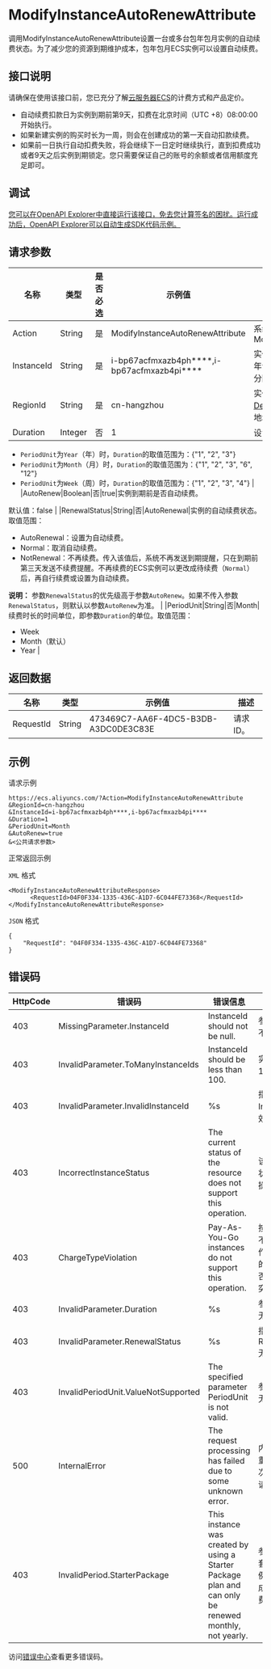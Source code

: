 # ModifyInstanceAutoRenewAttribute

调用ModifyInstanceAutoRenewAttribute设置一台或多台包年包月实例的自动续费状态。为了减少您的资源到期维护成本，包年包月ECS实例可以设置自动续费。

## 接口说明

请确保在使用该接口前，您已充分了解[云服务器ECS](https://www.aliyun.com/price/product#/ecs/detail)的计费方式和产品定价。

-   自动续费扣款日为实例到期前第9天，扣费在北京时间（UTC +8）08:00:00开始执行。
-   如果新建实例的购买时长为一周，则会在创建成功的第一天自动扣款续费。
-   如果前一日执行自动扣费失败，将会继续下一日定时继续执行，直到扣费成功或者9天之后实例到期锁定。您只需要保证自己的账号的余额或者信用额度充足即可。

## 调试

[您可以在OpenAPI Explorer中直接运行该接口，免去您计算签名的困扰。运行成功后，OpenAPI Explorer可以自动生成SDK代码示例。](https://api.aliyun.com/#product=Ecs&api=ModifyInstanceAutoRenewAttribute&type=RPC&version=2014-05-26)

## 请求参数

|名称|类型|是否必选|示例值|描述|
|--|--|----|---|--|
|Action|String|是|ModifyInstanceAutoRenewAttribute|系统规定参数。取值：ModifyInstanceAutoRenewAttribute |
|InstanceId|String|是|i-bp67acfmxazb4ph\*\*\*\*,i-bp67acfmxazb4pi\*\*\*\*|实例ID。支持批量设置最多100个包年包月实例，多个实例ID以英文逗号分隔。 |
|RegionId|String|是|cn-hangzhou|实例所属的地域ID。您可以调用[DescribeRegions](~~25609~~)查看最新的阿里云地域列表。 |
|Duration|Integer|否|1|设置实例自动续费时长。

 -   `PeriodUnit`为`Year`（年）时，`Duration`的取值范围为：\{"1", "2", "3"\}
-   `PeriodUnit`为`Month`（月）时，`Duration`的取值范围为：\{"1", "2", "3", "6", "12"\}
-   `PeriodUnit`为`Week`（周）时，`Duration`的取值范围为：\{"1", "2", "3", "4"\} |
|AutoRenew|Boolean|否|true|实例到期前是否自动续费。

 默认值：false |
|RenewalStatus|String|否|AutoRenewal|实例的自动续费状态。取值范围：

 -   AutoRenewal：设置为自动续费。
-   Normal：取消自动续费。
-   NotRenewal：不再续费。传入该值后，系统不再发送到期提醒，只在到期前第三天发送不续费提醒。不再续费的ECS实例可以更改成待续费（`Normal`）后，再自行续费或设置为自动续费。

 **说明：** 参数`RenewalStatus`的优先级高于参数`AutoRenew`。如果不传入参数`RenewalStatus`，则默认以参数`AutoRenew`为准。 |
|PeriodUnit|String|否|Month|续费时长的时间单位，即参数`Duration`的单位。取值范围：

 -   Week
-   Month（默认）
-   Year |

## 返回数据

|名称|类型|示例值|描述|
|--|--|---|--|
|RequestId|String|473469C7-AA6F-4DC5-B3DB-A3DC0DE3C83E|请求ID。 |

## 示例

请求示例

```
https://ecs.aliyuncs.com/?Action=ModifyInstanceAutoRenewAttribute
&RegionId=cn-hangzhou
&InstanceId=i-bp67acfmxazb4ph****,i-bp67acfmxazb4pi****
&Duration=1
&PeriodUnit=Month
&AutoRenew=true
&<公共请求参数>
```

正常返回示例

`XML` 格式

```
<ModifyInstanceAutoRenewAttributeResponse>
      <RequestId>04F0F334-1335-436C-A1D7-6C044FE73368</RequestId>
</ModifyInstanceAutoRenewAttributeResponse>
```

`JSON` 格式

```
{
    "RequestId": "04F0F334-1335-436C-A1D7-6C044FE73368"
}
```

## 错误码

|HttpCode|错误码|错误信息|描述|
|--------|---|----|--|
|403|MissingParameter.InstanceId|InstanceId should not be null.|参数InstanceId不能为空。|
|403|InvalidParameter.ToManyInstanceIds|InstanceId should be less than 100.|实例数应小于100。|
|403|InvalidParameter.InvalidInstanceId|%s|指定的参数InstanceId无效。|
|403|IncorrectInstanceStatus|The current status of the resource does not support this operation.|该资源目前的状态不支持此操作。|
|403|ChargeTypeViolation|Pay-As-You-Go instances do not support this operation.|按量付费实例不支持该操作，检查实例的付费类型是否与该操作冲突。|
|403|InvalidParameter.Duration|%s|参数Duration无效。|
|403|InvalidParameter.RenewalStatus|%s|指定的参数RenewalStatus无效。|
|403|InvalidPeriodUnit.ValueNotSupported|The specified parameter PeriodUnit is not valid.|参数PeriodUnit无效。|
|500|InternalError|The request processing has failed due to some unknown error.|内部错误，请重试。如果多次尝试失败，请提交工单。|
|403|InvalidPeriod.StarterPackage|This instance was created by using a Starter Package plan and can only be renewed monthly, not yearly.|参加了入门级套餐活动的实例，只能设置成每月自动续费。|

访问[错误中心](https://error-center.aliyun.com/status/product/Ecs)查看更多错误码。

